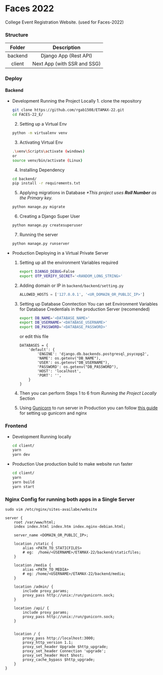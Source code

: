 # Faces 2022
College Event Registration Website.
(used for Faces-2022)

### Structure
| Folder | Description |
|:------:|:-----------:|
| backend| Django App (Rest API)|
| client | Next App (with SSR and SSG) |


### Deploy
#### Backend

-  Development
    Running the Project Locally
			1. clone the repository
      ```bash
      git clone https://github.com/rgab1508/ETAMAX-22.git
      cd FACES-22_E/
      ```
      2. Setting up a Virtual Env
      ```bash
      python -m virtualenv venv
      ```
      3. Activating Virtual Env
      ```bash
      .\venv\Scripts\activate (windows)
      or
      source venv/bin/activate (Linux)
      ```
      4. Installing Dependency
      ```bash
      cd backend/
      pip install -r requirements.txt
      ```
      5. Applying migrations in Database
      _\*This project uses __Roll Number__ as the Primary key._
      ```bash
      python manage.py migrate
      ```
      6. Creating a Django Super User
      ```bash
      python manage.py createsuperuser
      ```
      7. Running the server
      ```bash
      python manage.py runserver
      ```
-  Production
  Deploying in a Virtual Private Server
      1. Setting up all the environment Variables required
			```bash
			export DJANGO_DEBUG=False
			export OTP_VERIFY_SECRET='<RANDOM_LONG_STRING>'				
			```

      2. Adding domain or IP in `backend/backend/setting.py`
			```python
			ALLOWED_HOSTS = ['127.0.0.1', '<UR_DOMAIN_OR_PUBLIC_IP>']
			```
      3. Setting up Database Conntection
      You can set Environment Variables for Database Credentials in the production Server (recomended)
			```bash
			export DB_NAME='<DATABASE_NAME>'
			export DB_USERNAME='<DATABASE_USERNAME>'
			export DB_PASSWORD='<DATABASE_PASSWORD>'
			```
			or edit this file
			```
			DATABASES = {
				'default': {
					'ENGINE': 'django.db.backends.postgresql_psycopg2',
					'NAME': os.getenv("DB_NAME"),
					'USER': os.getenv("DB_USERNAME"),
					'PASSWORD': os.getenv("DB_PASSWORD"),
					'HOST': 'localhost',
					'PORT': '',
				}
			}
			```
      4. Then you can perform Steps 1 to 6 from _Running the Project Locally_ Section
      5. Using [Gunicorn](https://docs.gunicorn.org/en/latest/deploy.html) to run server in Production
			you can follow [this guide](https://www.digitalocean.com/community/tutorials/how-to-set-up-django-with-postgres-nginx-and-gunicorn-on-ubuntu-16-04#create-a-gunicorn-systemd-service-file) for setting up gunicorn and nginx


### Frontend
  - Development
	Running locally

	```bash
	cd client/
	yarn
	yarn dev
	```
  - Production
  	Use production build to make website run faster
	```bash
	cd client/
	yarn
	yarn build
	yarn start
	```

### Nginx Config for running both apps in a Single Server

`sudo vim /etc/nginx/sites-availabe/website`
```
server {
	root /var/www/html;
	index index.html index.htm index.nginx-debian.html;

	server_name <DOMAIN_OR_PUBLIC_IP>;

	location /static {
		alias <PATH_TO_STATICFILES>
		# eg:  /home/<USERNAME>/ETAMAX-22/backend/staticfiles;
	}

	location /media {
		alias <PATH_TO_MEDIA>
		# eg: /home/<USERNAME>/ETAMAX-22/backend/media;
	}

	location /admin/ {
		include proxy_params;
		proxy_pass http://unix:/run/gunicorn.sock;
	}

	location /api/ {
		include proxy_params;
		proxy_pass http://unix:/run/gunicorn.sock;
	}


	location / {
		proxy_pass http://localhost:3000;
		proxy_http_version 1.1;
		proxy_set_header Upgrade $http_upgrade;
		proxy_set_header Connection 'upgrade';
		proxy_set_header Host $host;
		proxy_cache_bypass $http_upgrade;
	}
}
```
